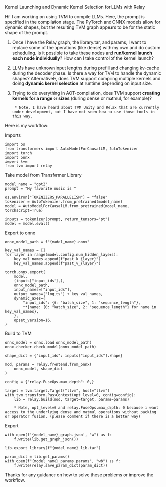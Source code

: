 Kernel Launching and Dynamic Kernel Selection for LLMs with Relay

Hi! I am working on using TVM to compile LLMs. Here, the prompt is specified in the compilation stage. The PyTorch and ONNX models allow for dynamic shapes, but the resulting TVM graph appears to be for the static shape of the prompt.


1) Once I have the Relay graph, the library.tar, and params, I want to replace some of the operations (like dense) with my own and do custom scheduling. Is it possible to take these nodes and **run/kernel launch each node individually**? How can I take control of the kernel launch?

2) LLMs have unknown input lengths during prefill and changing kv-cache during the decoder phase. Is there a way for TVM to handle the dynamic shapes? Alternatively, does TVM support compiling multiple kernels and doing **dynamic kernel selection** at runtime depending on input size.

3) Trying to do everything in AOT-compilation, does TVM support **creating kernels for a range or sizes** (during dense or matmul, for example)?

        * Note, I have heard about TVM Unity and Relax that are currently under development, but I have not seen how to use those tools in this way.


Here is my workflow:

Imports
```
import os
from transformers import AutoModelForCausalLM, AutoTokenizer
import torch
import onnx
import tvm
from tvm import relay
```

Take model from Transformer Library
```
model_name = "gpt2"
prompt = "My favorite music is "

os.environ["TOKENIZERS_PARALLELISM"] = "false"
tokenizer = AutoTokenizer.from_pretrained(model_name)
model = AutoModelForCausalLM.from_pretrained(model_name, torchscript=True)

inputs = tokenizer(prompt, return_tensors="pt")
model = model.eval()
```

Export to onnx
```
onnx_model_path = f"{model_name}.onnx"

key_val_names = []
for layer in range(model.config.num_hidden_layers):
    key_val_names.append(f"past_k_{layer}")
    key_val_names.append(f"past_v_{layer}")

torch.onnx.export(
    model,
    (inputs["input_ids"],),
    onnx_model_path,
    input_names=["input_ids"],
    output_names=["logits"] + key_val_names,
    dynamic_axes={
        "input_ids": {0: "batch_size", 1: "sequence_length"},
        **{name: {0: "batch_size", 2: "sequence_length"} for name in key_val_names},
    },
    opset_version=16,
)
```

Build to TVM
```
onnx_model = onnx.load(onnx_model_path)
onnx.checker.check_model(onnx_model_path)

shape_dict = {"input_ids": inputs["input_ids"].shape}

mod, params = relay.frontend.from_onnx(
    onnx_model, shape_dict
)

config = {"relay.FuseOps.max_depth": 0,}

target = tvm.target.Target("llvm", host="llvm")
with tvm.transform.PassContext(opt_level=0, config=config):
    lib = relay.build(mod, target=target, params=params)
```
        * Note, opt_level=0 and relay.FuseOps.max_depth: 0 because i want access to the underlying dense and matmul operations without packing or operator fusion. (please comment if there is a better way)

Export
```
with open(f'{model_name}_graph.json', "w") as f:
    f.write(lib.get_graph_json())

lib.export_library(f"{model_name}_lib.tar")

param_dict = lib.get_params()
with open(f"{model_name}_params.params", "wb") as f:
    f.write(relay.save_param_dict(param_dict))
```


Thanks for any guidance on how to solve these problems or improve the workflow.
